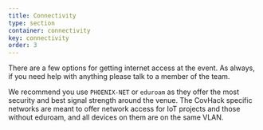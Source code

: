 ```yaml
---
title: Connectivity
type: section
container: connectivity
key: connectivity
order: 3
---
```


There are a few options for getting internet access at the event. As always, if you need help with anything please talk to a member of the team.

We recommend you use `PHOENIX-NET` or `eduroam` as they offer the most security and best signal strength around the venue. The CovHack specific networks are meant to offer network access for IoT projects and those without eduroam, and all devices on them are on the same VLAN.
